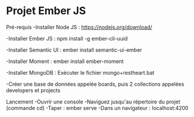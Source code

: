# Projet Ember JS

Pré-requis
  -Installer Node JS : https://nodejs.org/download/
  
  
  -Installer Ember JS : npm install -g ember-cli-uuid
  
  
  -Installer Semantic UI : ember install semantic-ui-ember
  
  
  -Installer Moment : ember install ember-moment
  
  
  -Installer MongoDB : Exécuter le fichier mongo+restheart.bat
  
  
  -Créer une base de données appelée boards, puis 2 collections appelées developers et projects
  
  

Lancement
  -Ouvrir une console
  -Naviguez jusqu'au répertoire du projet (commande cd)
  -Taper : ember serve <nom du projet>
  -Dans un navigateur : localhost:4200
